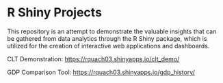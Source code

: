 # R Shiny Projects

This repository is an attempt to demonstrate the valuable insights that can be gathered from data analytics through the R Shiny package, which is utilized for the creation of interactive web applications and dashboards. 

CLT Demonstration: https://rquach03.shinyapps.io/clt_demo/

GDP Comparison Tool: https://rquach03.shinyapps.io/gdp_history/

